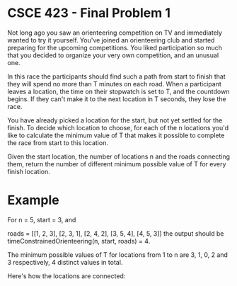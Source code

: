# CSCE 423 - Final Problem 1

Not long ago you saw an orienteering competition on TV and immediately wanted to try it yourself. You've joined an orienteering club and started preparing for the upcoming competitions. You liked participation so much that you decided to organize your very own competition, and an unusual one.

In this race the participants should find such a path from start to finish that they will spend no more than T minutes on each road. When a participant leaves a location, the time on their stopwatch is set to T, and the countdown begins. If they can't make it to the next location in T seconds, they lose the race.

You have already picked a location for the start, but not yet settled for the finish. To decide which location to choose, for each of the n locations you'd like to calculate the minimum value of T that makes it possible to complete the race from start to this location.

Given the start location, the number of locations n and the roads connecting them, return the number of different minimum possible value of T for every finish location.

# Example

For n = 5, start = 3, and

roads = [[1, 2, 3],
         [2, 3, 1],
         [2, 4, 2],
         [3, 5, 4],
         [4, 5, 3]]
the output should be
timeConstrainedOrienteering(n, start, roads) = 4.

The minimum possible values of T for locations from 1 to n are 3, 1, 0, 2 and 3 respectively, 4 distinct values in total.

Here's how the locations are connected: